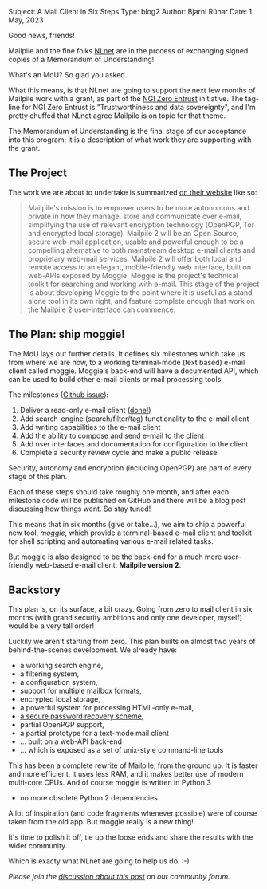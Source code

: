 Subject: A Mail Client in Six Steps
Type: blog2
Author: Bjarni Rúnar
Date: 1 May, 2023

Good news, friends!

Mailpile and the fine folks <a href="https://nlnet.net/">NLnet</a> are in the process of exchanging signed copies of a Memorandum of Understanding!

What's an MoU? So glad you asked.

What this means, is that NLnet are going to support the next few months of Mailpile work with a grant,
as part of the <a href="https://nlnet.nl/entrust/">NGI Zero Entrust</a> initiative.
The tag-line for NGI Zero Entrust is "Trustworthiness and data sovereignty",
and I'm pretty chuffed that NLnet agree Mailpile is on topic for that theme.

The Memorandum of Understanding is the final stage of our acceptance into this program;
it is a description of what work they are supporting with the grant.


## The Project

The work we are about to undertake is summarized
<a href="https://nlnet.nl/project/Mailpile2-Moggie/">on their website</a>
like so:

> Mailpile's mission is to empower users to be more autonomous and private in how they manage, store and communicate over e-mail,
> simplifying the use of relevant encryption technology (OpenPGP, Tor and encrypted local storage).
> Mailpile 2 will be an Open Source, secure web-mail application,
> usable and powerful enough to be a compelling alternative to both mainstream desktop e-mail clients and proprietary web-mail services.
> Mailpile 2 will offer both local and remote access to an elegant,
> mobile-friendly web interface, built on web-APIs exposed by Moggie.
> Moggie is the project's technical toolkit for searching and working with e-mail.
> This stage of the project is about developing Moggie to the point where it is useful as a stand-alone tool in its own right,
> and feature complete enough that work on the Mailpile 2 user-interface can commence.


## The Plan: ship moggie!

The MoU lays out further details.
It defines six milestones which take us from where we are now,
to a working terminal-mode (text based) e-mail client called moggie.
Moggie's back-end will have a documented API,
which can be used to build other e-mail clients or mail processing tools.

The milestones ([Github issue](https://github.com/mailpile/moggie/issues/7)):

   1. Deliver a read-only e-mail client ([done!](2023-07-13_A_Read_Only_Mail_Client.html))
   2. Add search-engine (search/filter/tag) functionality to the e-mail client
   3. Add writing capabilities to the e-mail client
   4. Add the ability to compose and send e-mail to the client
   5. Add user interfaces and documentation for configuration to the client
   6. Complete a security review cycle and make a public release

Security, autonomy and encryption (including OpenPGP) are part of every stage of this plan.

Each of these steps should take roughly one month,
and after each milestone code will be published on GitHub and there will be a blog post discussing how things went.
So stay tuned!

This means that in six months (give or take...),
we aim to ship a powerful new tool, *moggie*,
which provide a terminal-based e-mail client and toolkit for shell scripting and automating various e-mail related tasks.

But moggie is also designed to be the back-end for a much more user-friendly web-based e-mail client: **Mailpile version 2**.


## Backstory

This plan is, on its surface, a bit crazy.
Going from zero to mail client in six months
(with grand security ambitions and only one developer, myself)
would be a very tall order!

Luckily we aren't starting from zero.
This plan builts on almost two years of behind-the-scenes development.
We already have:

   * a working search engine,
   * a filtering system,
   * a configuration system,
   * support for multiple mailbox formats,
   * encrypted local storage, 
   * a powerful system for processing HTML-only e-mail,
   * <a href="https://passcrow.org/">a secure password recovery scheme</a>,
   * partial OpenPGP support,
   * a partial prototype for a text-mode mail client
   * ... built on a web-API back-end
   * ... which is exposed as a set of unix-style command-line tools

This has been a complete rewrite of Mailpile, from the ground up.
It is faster and more efficient,
it uses less RAM,
and it makes better use of modern multi-core CPUs.
And of course moggie is written in Python 3
- no more obsolete Python 2 dependencies.

A lot of inspiration
(and code fragments whenever possible)
were of course taken from the old app.
But moggie really is a new thing!

It's time to polish it off,
tie up the loose ends and share the results with the wider community.

Which is exacty what NLnet are going to help us do. :-)

*Please join the
[discussion about this post](https://community.mailpile.is/t/a-grant-from-nlnet-a-mail-client-in-six-steps/1054)
on our community forum.*
